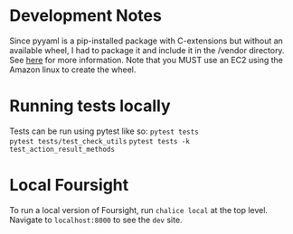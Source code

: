 # Development Notes #

Since pyyaml is a pip-installed package with C-extensions but without an available wheel, I had to package it and include it in the /vendor directory. See [here](http://chalice.readthedocs.io/en/latest/topics/packaging.html) for more information. Note that you MUST use an EC2 using the Amazon linux to create the wheel.

# Running tests locally
Tests can be run using pytest like so:
`pytest tests`  
`pytest tests/test_check_utils`
`pytest tests -k test_action_result_methods`

# Local Foursight
To run a local version of Foursight, run `chalice local` at the top level. Navigate to `localhost:8000` to see the `dev` site.
